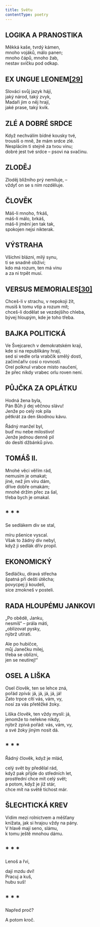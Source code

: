 ```yaml
---
title: Světu
contentType: poetry
---
```


<section>

## LOGIKA A PRANOSTIKA

Měkká kaše, tvrdý kámen,  
mnoho vojáků, málo panen;  
mnoho čápů, mnoho žab,  
nestav svíčku pod odkap.

## EX UNGUE LEONEM[**\[29\]**](../Text/epigrami_020.html#_ftn29)

Slováci svůj jazyk hájí,  
jaký národ, taký zvyk,  
Madaři jim o něj hrají,  
jaké prase, taký kvik.

## ZLÉ A DOBRÉ SRDCE

Když nechválím bídné kousky tvé,  
trousíš o mně, že mám srdce zlé.  
Nesplácím ti stejně za tvou vinu;  
dobré jest tvé srdce – psovi na svačinu.

## ZLODĚJ

Zloděj bližního prý nemiluje, –  
vždyť on se s ním rozděluje.

## ČLOVĚK

Máš-li mnoho, frkáš,  
máš-li málo, brkáš,  
máš-li jmění jen tak tak,  
spokojen nejsi nikterak.

## VÝSTRAHA

Všichni blázni, milý synu,  
ti se snadně obživí;  
kdo má rozum, ten má vinu  
a za ni trpět musí.

## VERSUS MEMORIALES[**\[30\]**](../Text/epigrami_020.html#_ftn30)

Chceš-li v strachu, v nepokoji žít,  
musíš k tomu vtip a rozum mít;  
chceš-li dodělat se vezdejšího chleba,  
bývej hloupým, kde je toho třeba.

## BAJKA POLITICKÁ

Ve Švejcarech v demokratském kraji,  
kde si na republikány hrají,  
sed si vedle orla vrabčík smělý dosti,  
začimčařiv cosi o rovnosti.  
Orel polknul vrabce místo naučení,  
že přec nikdy vrabec orlu roven není.

## PŮJČKA ZA OPLÁTKU

Hodná žena byla,  
Pán Bůh jí dej věčnou slávu!  
Jenže po celý rok pila  
pětkrát za den škodnou kávu.

Řádný manžel byl,  
buď mu nebe milostivo!  
Jenže jednou denně pil  
do desíti džbánků pivo.

## TOMÁŠ II.

Mnohé věci věřím rád,  
nemusím je omakat;  
jiné, než jim víru dám,  
dříve dobře omakám;  
mnohé držím přec za šal,  
třeba bych je omakal.

## \* \* \*

Se sedlákem div se stal,

míru pšenice vyscal.  
Však to žádný div nebyl,  
když ji sedlák dřív propil.

## EKONOMICKÝ

Sedláčku, díravá střecha  
špatná při dešti útěcha;  
povycpej ji koudelí,  
sice zmokneš v posteli.

## RADA HLOUPÉMU JANKOVI

„Po obědě, Janku,  
nesmíš“ – prála máti,  
„oblizovat pysky,  
nýbrž utírati.

Ale po hubičce,  
můj Janečku milej,  
třeba se oblízni,  
jen se neutírej!“

## OSEL A LIŠKA

Osel člověk, ten se lehce zná,  
pořád zpívá: já, já, já, já, já!  
Zato trpce cítí vás, vám, vy,  
nosí za vás přetěžké žoky.

Liška člověk, ten vždy myslí: já,  
jenomže to neřekne nikdy,  
nýbrž zpívá pořád: vás, vám, vy,  
a své žoky jiným nosit dá.

## \* \* \*

Řádný člověk, když je mlád,

celý svět by předělal rád,  
když pak přijde do středních let,  
prostřední chce mít celý svět;  
a potom, když je již stár,  
chce mít na světě tichost már.

## ŠLECHTICKÁ KREV

Vidím mezi rolnictvem a měšťany  
knížata, jak si hrajou vždy na pány.  
V hlavě mají seno, slámu,  
k tomu ještě mnohou dámu.

## \* \* \*

Lenoš a řvi,

dají mzdu dví!  
Pracuj a kuš,  
hubu suš!

## \* \* \*

Napřed proč?

A potom kroč.

</section>

[^1]: Definitio disciplinaris – věroučná definice.

[^2]: Perfectibilitas fidei catholicae – dokonalost katolické víry.

[^3]: Aus ihren Werken werder ihr sie erkennen – podle jejích skutků poznáte ji.

[^4]: Demonstratio miraculorum – důkaz zázraků.

[^5]: Ecclesia militans – církev bojující.

[^6]: Evangelium sophisticum – sofistikované, chytrácké evangelium.

[^7]: Societas Jesu – Tovaryšstvo Ježíšovo.

[^8]: Vetus testamentum praefiguravit Novum – Starý zákon, předobraz Nového.

[^9]: Erdengötter – zemští bohové.

[^10]: Oberstlandesamtsprojekt – návrh nejvyššího zemského úřadu.

[^11]: Ins Stammbuch Sr Hochgeboren – do památníku Jeho Výsosti.

[^12]: Figura inversionis – způsob obratu.

[^13]: Ius regale – panovnické právo.

[^14]: _Professor iuris examinans dicit –_ Zkoušející profesor práva praví.

[^15]: _Studiosus respondens dicit –_Odpovídající student praví.

[^16]: Verba docent, exempla trahunt – slova poučují, příklady táhnou.

[^17]: Antigall – rozuměj Gall = Havel (Havlíčkův pseudonym).

[^18]: Triplex immaculatio – trojnásobná neposkvrněnost.

[^19]: Umgang mit Menschen – styk s lidmi.

[^20]: Beata Virgo Maria jesuitis salutem – Blahoslavená Panna Maria pozdravuje jezuity.

[^21]: Les Bohémiens et les Caraïbes – Cikáni a moderní Karibové (indiánští lidojedi).

[^22]: Landtag – zemský sněm.

[^23]: Comparatio a maiori ad minus – přirovnání většího k menšímu.

[^24]: _Kollarus_, poeta magnus nec non philantropus slavicus – Kollár, velký básník a slovanský. Lidumil.

[^25]: _Gallus Borovianus_, qui habet malum cor – Havel Borovský, který má špatné srdce.

[^26]: **Kollarus** oculos sursum tollit et dicit rimum – Kollár zvedne oči vzhůru a říká rým.

[^27]: **Gallus procurrit** in scenam et despicienter dicit rimum – Havel vyběhne na scénu a s pohrdáním říká rým.

[^28]: Initium sapientiae – počátek moudrosti.

[^29]: Ex ungue leonem – podle drápu poznáš lva.

[^30]: Versus memoriales  – verše k zapamatování.
